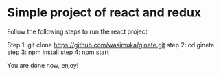 # Simple project of react and redux

Follow the following steps to run the react project

Step 1: git clone https://github.com/wasimuka/ginete.git
step 2: cd ginete
step 3: npm install
step 4: npm start

You are done now, enjoy!
